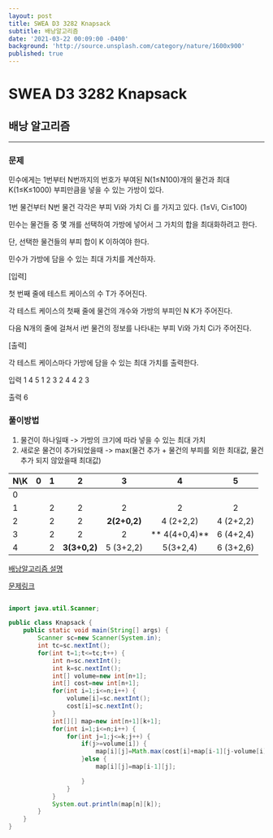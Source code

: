 ```yaml
---
layout: post
title: SWEA D3 3282 Knapsack
subtitle: 배낭알고리즘
date: '2021-03-22 00:09:00 -0400'
background: 'http://source.unsplash.com/category/nature/1600x900'
published: true
---
```

SWEA D3 3282 Knapsack
========================

## 배낭 알고리즘

--------------------------

### 문제
민수에게는 1번부터 N번까지의 번호가 부여된 N(1≤N100)개의 물건과 최대 K(1≤K≤1000) 부피만큼을 넣을 수 있는 가방이 있다.

1번 물건부터 N번 물건 각각은 부피  Vi와 가치 Ci 를 가지고 있다. (1≤Vi, Ci≤100)

민수는 물건들 중 몇 개를 선택하여 가방에 넣어서 그 가치의 합을 최대화하려고 한다.

단, 선택한 물건들의 부피 합이 K 이하여야 한다.

민수가 가방에 담을 수 있는 최대 가치를 계산하자.

[입력]

첫 번째 줄에 테스트 케이스의 수 T가 주어진다.

각 테스트 케이스의 첫째 줄에 물건의 개수와 가방의 부피인 N K가 주어진다.

다음 N개의 줄에 걸쳐서 i번 물건의 정보를 나타내는 부피  Vi와 가치 Ci가 주어진다.

[출력]

각 테스트 케이스마다 가방에 담을 수 있는 최대 가치를 출력한다.

입력
1
4 5
1 2
3 2
4 4
2 3

출력
6

### 풀이방법
1. 물건이 하나일때 -> 가방의 크기에 따라 넣을 수 있는 최대 가치
2. 새로운 물건이 추가되었을때 -> max(물건 추가 + 물건의 부피를 외한 최대값, 물건 추가 되지 않았을때 최대값)

N\K | 0 | 1 | 2 | 3 | 4 | 5 |
----|:--:|:---:|:---:|:---:|:---:|:---:|
0||||||
1 |  | 2 | 2 | 2 | 2 | 2
2 |  | 2 | 2 | **2(2+0,2)** | 4 (2+2,2) | 4 (2+2,2)
3 |  | 2 | 2 | 2 |** 4(4+0,4)** | 6 (4+2,4)
4 |  | 2 | **3(3+0,2)** | 5 (3+2,2) | 5(3+2,4) | 6 (3+2,6)


[배낭알고리즘 설명](https://dheldh77.tistory.com/entry/%EC%95%8C%EA%B3%A0%EB%A6%AC%EC%A6%98-%EB%B0%B0%EB%82%AD-%EB%AC%B8%EC%A0%9CKnapsack-Problem)


[문제링크](https://swexpertacademy.com/main/solvingProblem/solvingProblem.do)

```java

import java.util.Scanner;

public class Knapsack {
	public static void main(String[] args) {
		Scanner sc=new Scanner(System.in);
		int tc=sc.nextInt();
		for(int t=1;t<=tc;t++) {
			int n=sc.nextInt();
			int k=sc.nextInt();
			int[] volume=new int[n+1];
			int[] cost=new int[n+1];
 			for(int i=1;i<=n;i++) {
 				volume[i]=sc.nextInt();
 				cost[i]=sc.nextInt();
			}
 			int[][] map=new int[n+1][k+1];
 			for(int i=1;i<=n;i++) {
 				for(int j=1;j<=k;j++) {
 					if(j>=volume[i]) {
 						map[i][j]=Math.max(cost[i]+map[i-1][j-volume[i]], map[i-1][j]);
 					}else {
 						map[i][j]=map[i-1][j];

 					}
 				}
 			}
 			System.out.println(map[n][k]);
		}
	}
}

```
